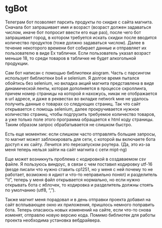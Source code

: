 # tgBot
Телеграм бот позволяет парсить продукты по скидке с сайта магнита. Сначала бот запрашивает имя и возраст (возраст должен задаваться числом, иначе бот попросит ввести его еще раз), после чего бот запрашивает город, в котором требуется искать скидки после вводится количество продуктов (тоже должно задаваться числом). Далее в течение некоторого времени бот собирает данные и отправляет их пользователю в виде Ex таблички. Если пользователь указал возраст меньше 18, то среди товаров в табличке не будет алкогольной продукции.

Сам бот написан с помощью библиотеки aiogram. Часть с парсингом использует библиотеки bs4 и selenium. Я долгое время пытался обойтись без selenium, но вкладка акций магнита представлена в виде динамической ленты, которая дополняется в процессе скроллинга, причем номер страницы на которой я нахожусь, никак не отображается в url адресе, и даже в реквестах во вкладке network мне не удалось получить данные о товарах со следующих страниц. Так что сайт открывается с помощь selenium, далее прокручивается нужное количество страниц, чтобы подгрузить требуемое количество товаров, а уже только поле этого программа обращается к html коду страницы. Таким образом запрос обрабатывается не слишком быстро.

Есть еще моментик: если слишком часто отправлять большие запросы, то магнит может заблокировать для сети, с которой вы включаете бота доступ к их сайту. Лечится это перезапуском роутера. (Да, это из-за меня теперь нельзя зайти на сайт магнита с сети mipt-ng)

Еще может возникнуть проблема с кодировкой в создаваемом csv файле. Я пользуюсь виндоус, в связи с чем поставил кодировку utf-16 (везде писали что нужно ставить cp1251, но у меня с ней почему то не работает, возможно я идиот и что-то неправильно понял) и разделитель “\t”, теперь у меня файл открывается нормально, но если нужно открывать бота с яблочек, то кодировка и разделитель должны стоять по умолчанию (utf8, “,”).

Также магнит меня порадовал и в день отправки проекта добавил на сайт всплывающее окно их приложения, пришлось немного поправить бота. Теперь опасаюсь новых изменений на сайте, если что-то снова изменят, отправлю новую версию кода. 
Помимо библиотек для работы проекта необходима установка вебдрайвера.

